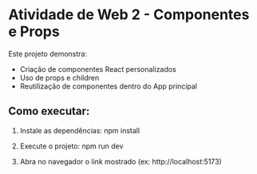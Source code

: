 # Atividade de Web 2 - Componentes e Props

Este projeto demonstra:
- Criação de componentes React personalizados
- Uso de props e children
- Reutilização de componentes dentro do App principal

## Como executar:

1. Instale as dependências:
   npm install

2. Execute o projeto:
   npm run dev

3. Abra no navegador o link mostrado (ex: http://localhost:5173)
